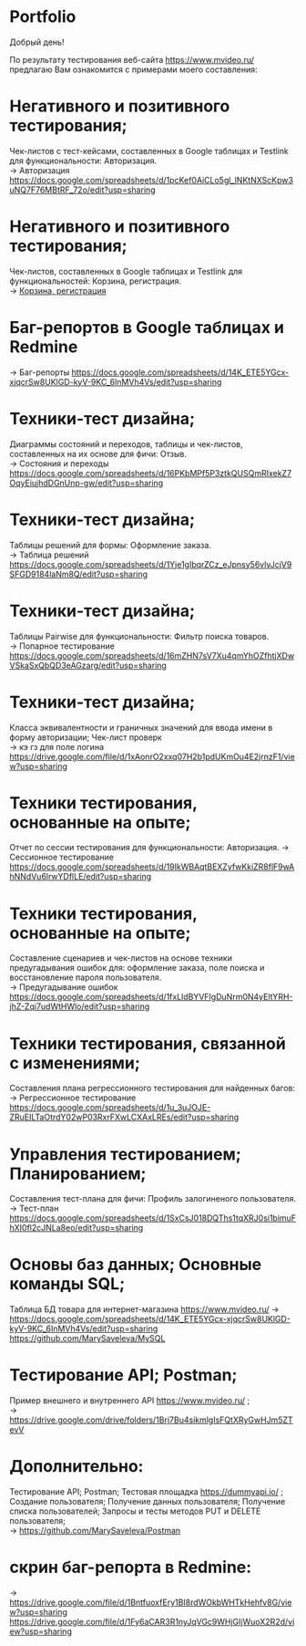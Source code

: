 # Portfolio

Добрый день!

По результату тестирования веб-сайта https://www.mvideo.ru/   
предлагаю Вам ознакомится с примерами моего составления:

# Негативного и позитивного тестирования; 
Чек-листов с тест-кейсами, составленных в Google таблицах и Testlink для функциональности: Авторизация.  
→ Авторизация https://docs.google.com/spreadsheets/d/1pcKef0AiCLo5gl_lNKtNXScKpw3uNQ7F76MBtRF_72o/edit?usp=sharing 

# Негативного и позитивного тестирования; 
Чек-листов, составленных в Google таблицах и Testlink для функциональностей: Корзина, регистрация.   
→ [Корзина, регистрация](https://docs.google.com/spreadsheets/d/1sN9rsgql1oQyMSO6SZAoZQyM0y61_sOWDbqdzitTW44/edit?usp=sharing) 

# Баг-репортов в Google таблицах и Redmine  
→ Баг-репорты https://docs.google.com/spreadsheets/d/14K_ETE5YGcx-xjqcrSw8UKlGD-kyV-9KC_6InMVh4Vs/edit?usp=sharing  
 
# Техники-тест дизайна; 
Диаграммы состояний и переходов, таблицы и чек-листов, составленных на их основе для фичи: Отзыв.  
→ Состояния и переходы https://docs.google.com/spreadsheets/d/16PKbMPf5P3ztkQUSQmRIxekZ7OqyEiujhdDGnUnp-gw/edit?usp=sharing 
 
# Техники-тест дизайна;  
Таблицы решений для формы: Оформление заказа.     
→ Таблица решений https://docs.google.com/spreadsheets/d/1Yje1gIbqrZCz_eJpnsy56vlvJcjV9SFGD9184laNm8Q/edit?usp=sharing    

# Техники-тест дизайна;  
Таблицы Pairwise для функциональности: Фильтр поиска товаров.     
→ Попарное тестирование https://docs.google.com/spreadsheets/d/16mZHN7sV7Xu4qmYhOZfhtjXDwVSkaSxQbQD3eAGzarg/edit?usp=sharing 

# Техники-тест дизайна; 
Класса эквивалентности и граничных значений для ввода имени в форму авторизации; Чек-лист проверк   
→ кэ гз для поле логина https://drive.google.com/file/d/1xAonrO2xxq07H2b1pdUKmOu4E2jrnzF1/view?usp=sharing 

# Техники тестирования, основанные на опыте; 
Отчет по сессии тестирования для функциональности:  Авторизация.
→ Сессионное тестирование https://docs.google.com/spreadsheets/d/19IkWBAqtBEXZyfwKkiZR8flF9wAhNNdVu6lrwYDflLE/edit?usp=sharing 

# Техники тестирования, основанные на опыте;
Составление сценариев и чек-листов на основе техники предугадывания ошибок для: оформление заказа, поле поиска и восстановление пароля пользователя.                 
→ Предугадывание ошибок https://docs.google.com/spreadsheets/d/1fxLldBYVFIgDuNrm0N4yEltYRH-jhZ-Zqi7udWtHWlo/edit?usp=sharing  
 
# Техники тестирования, связанной с изменениями; 
Составления плана регрессионного тестирования для найденных багов:         
→ Регрессионное тестирование https://docs.google.com/spreadsheets/d/1u_3uJOJE-ZRuEILTaOtrdY02wP03RxrFXwLCXAxLREs/edit?usp=sharing 

# Управления тестированием; Планированием; 
Составления тест-плана для фичи: Профиль залогиненого пользователя.         
→ Тест-план https://docs.google.com/spreadsheets/d/1SxCsJ018DQThs1tqXRJ0si1bimuFhXI0fl2cJNLa8eo/edit?usp=sharing 

# Основы баз данных;  Основные команды SQL;
Таблица БД товара для интернет-магазина https://www.mvideo.ru/ 
→ https://docs.google.com/spreadsheets/d/14K_ETE5YGcx-xjqcrSw8UKlGD-kyV-9KC_6InMVh4Vs/edit?usp=sharing    https://github.com/MarySaveleva/MySQL 

# Тестирование API; Postman;  
 Пример внешнего и внутреннего API https://www.mvideo.ru/ ;    
→ https://drive.google.com/drive/folders/1Brj7Bu4sikmlgIsFQtXRyGwHJm5ZTevV 

# Дополнительно:
Тестирование API; Postman; 
Тестовая площадка https://dummyapi.io/ ; Создание пользователя; Получение данных пользователя; Получение списка пользователей; Запросы и тесты методов PUT и DELETE
пользователя;                                    
→ https://github.com/MarySaveleva/Postman

# скрин баг-репорта в Redmine: 
→ https://drive.google.com/file/d/1BntfuoxfEry1BI8rdWOkbWHTkHehfv8G/view?usp=sharing 
https://drive.google.com/file/d/1Fy6aCAR3R1nyJqVGc9WHjGIjWuoX2R2d/view?usp=sharing

